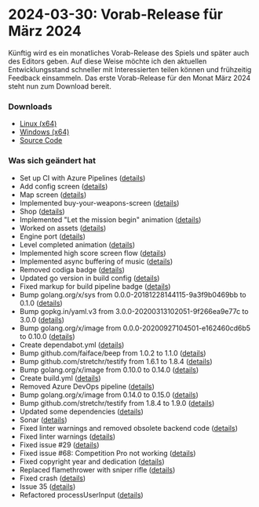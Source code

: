 # 2024-03-30: Vorab-Release für März 2024

Künftig wird es ein monatliches Vorab-Release des Spiels und später auch des Editors geben. Auf diese Weise möchte ich
den aktuellen Entwicklungsstand schneller mit Interessierten teilen können und frühzeitig Feedback einsammeln. Das erste
Vorab-Release für den Monat März 2024 steht nun zum Download bereit.

### Downloads

- [Linux (x64)](http://www.retro-carnage.net/releases/Retro-Carnage-Linux.zip)
- [Windows (x64)](http://www.retro-carnage.net/releases/Retro-Carnage-Windows.zip)
- [Source Code](http://www.retro-carnage.net/releases/Retro-Carnage-Code.zip)

### Was sich geändert hat

- Set up CI with Azure Pipelines ([details](https://github.com/Retro-Carnage-Team/retro-carnage/pull/1))
- Add config screen ([details](https://github.com/Retro-Carnage-Team/retro-carnage/pull/2))
- Map screen ([details](https://github.com/Retro-Carnage-Team/retro-carnage/pull/3))
- Implemented buy-your-weapons-screen ([details](https://github.com/Retro-Carnage-Team/retro-carnage/pull/4))
- Shop ([details](https://github.com/Retro-Carnage-Team/retro-carnage/pull/6))
- Implemented "Let the mission begin" animation ([details](https://github.com/Retro-Carnage-Team/retro-carnage/pull/7))
- Worked on assets ([details](https://github.com/Retro-Carnage-Team/retro-carnage/pull/8))
- Engine port ([details](https://github.com/Retro-Carnage-Team/retro-carnage/pull/10))
- Level completed animation ([details](https://github.com/Retro-Carnage-Team/retro-carnage/pull/27))
- Implemented high score screen flow ([details](https://github.com/Retro-Carnage-Team/retro-carnage/pull/37))
- Implemented async buffering of music ([details](https://github.com/Retro-Carnage-Team/retro-carnage/pull/39))
- Removed codiga badge ([details](https://github.com/Retro-Carnage-Team/retro-carnage/pull/47))
- Updated go version in build config ([details](https://github.com/Retro-Carnage-Team/retro-carnage/pull/48))
- Fixed markup for build pipeline badge ([details](https://github.com/Retro-Carnage-Team/retro-carnage/pull/50))
- Bump golang.org/x/sys from 0.0.0-20181228144115-9a3f9b0469bb to 0.1.0 ([details](https://github.com/Retro-Carnage-Team/retro-carnage/pull/51))
- Bump gopkg.in/yaml.v3 from 3.0.0-20200313102051-9f266ea9e77c to 3.0.0 ([details](https://github.com/Retro-Carnage-Team/retro-carnage/pull/53))
- Bump golang.org/x/image from 0.0.0-20200927104501-e162460cd6b5 to 0.10.0 ([details](https://github.com/Retro-Carnage-Team/retro-carnage/pull/52))
- Create dependabot.yml ([details](https://github.com/Retro-Carnage-Team/retro-carnage/pull/54))
- Bump github.com/faiface/beep from 1.0.2 to 1.1.0 ([details](https://github.com/Retro-Carnage-Team/retro-carnage/pull/55))
- Bump github.com/stretchr/testify from 1.6.1 to 1.8.4 ([details](https://github.com/Retro-Carnage-Team/retro-carnage/pull/56))
- Bump golang.org/x/image from 0.10.0 to 0.14.0 ([details](https://github.com/Retro-Carnage-Team/retro-carnage/pull/57))
- Create build.yml ([details](https://github.com/Retro-Carnage-Team/retro-carnage/pull/58))
- Removed Azure DevOps pipeline ([details](https://github.com/Retro-Carnage-Team/retro-carnage/pull/59))
- Bump golang.org/x/image from 0.14.0 to 0.15.0 ([details](https://github.com/Retro-Carnage-Team/retro-carnage/pull/60))
- Bump github.com/stretchr/testify from 1.8.4 to 1.9.0 ([details](https://github.com/Retro-Carnage-Team/retro-carnage/pull/61))
- Updated some dependencies ([details](https://github.com/Retro-Carnage-Team/retro-carnage/pull/63))
- Sonar ([details](https://github.com/Retro-Carnage-Team/retro-carnage/pull/64))
- Fixed linter warnings and removed obsolete backend code ([details](https://github.com/Retro-Carnage-Team/retro-carnage/pull/65))
- Fixed linter warnings ([details](https://github.com/Retro-Carnage-Team/retro-carnage/pull/66))
- Fixed issue #29 ([details](https://github.com/Retro-Carnage-Team/retro-carnage/pull/67))
- Fixed issue #68: Competition Pro not working ([details](https://github.com/Retro-Carnage-Team/retro-carnage/pull/69))
- Fixed copyright year and dedication ([details](https://github.com/Retro-Carnage-Team/retro-carnage/pull/71))
- Replaced flamethrower with sniper rifle ([details](https://github.com/Retro-Carnage-Team/retro-carnage/pull/75))
- Fixed crash ([details](https://github.com/Retro-Carnage-Team/retro-carnage/pull/78))
- Issue 35 ([details](https://github.com/Retro-Carnage-Team/retro-carnage/pull/79))
- Refactored processUserInput ([details](https://github.com/Retro-Carnage-Team/retro-carnage/pull/80))
